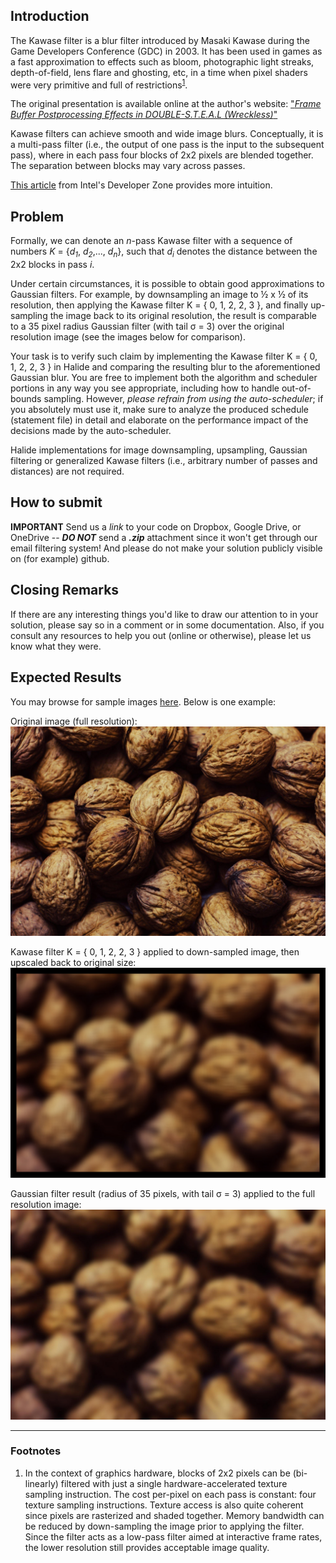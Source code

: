 ## Introduction

The Kawase filter is a blur filter introduced by Masaki Kawase during
the Game Developers Conference (GDC) in 2003. It has been used in games
as a fast approximation to effects such as bloom, photographic light
streaks, depth-of-field, lens flare and ghosting, etc, in a time when
pixel shaders were very primitive and full of restrictions<sup>[1](#footnotes)</sup>.

The original presentation is available online at the author's website: ["*Frame Buffer Postprocessing Effects in DOUBLE-S.T.E.A.L (Wreckless)*"][1]

Kawase filters can achieve smooth and wide image blurs. Conceptually, it
is a multi-pass filter (i.e., the output of one pass is the input to the
subsequent pass), where in each pass four blocks of 2x2 pixels are
blended together. The separation between blocks may vary across passes.

[This article][2] from Intel's Developer Zone provides more
intuition.


## Problem

Formally, we can denote an *n*-pass Kawase filter with a sequence of
numbers *K* = {*d<sub>1</sub>*, *d<sub>2</sub>*,..., *d<sub>n</sub>*}, such that *d<sub>i</sub>* denotes the
distance between the 2x2 blocks in pass *i*.

Under certain circumstances, it is possible to obtain good
approximations to Gaussian filters. For example, by downsampling an
image to ½ x ½ of its resolution, then applying the Kawase filter K = {
0, 1, 2, 2, 3 }, and finally up-sampling the image back to its original
resolution, the result is comparable to a 35 pixel radius Gaussian
filter (with tail &sigma; = 3) over the original resolution image (see
the images below for comparison).

Your task is to verify such claim by implementing the Kawase filter K =
{ 0, 1, 2, 2, 3 } in Halide and comparing the resulting blur to the
aforementioned Gaussian blur. You are free to implement both the
algorithm and scheduler portions in any way you see appropriate,
including how to handle out-of-bounds sampling. However, _please refrain
from using the auto-scheduler_; if you absolutely must use it, make sure
to analyze the produced schedule (statement file) in detail and elaborate
on the performance impact of the decisions made by the auto-scheduler.

Halide implementations for image downsampling, upsampling, Gaussian
filtering or generalized Kawase filters (i.e., arbitrary number of
passes and distances) are not required.


## How to submit

**IMPORTANT** Send us a _link_ to your code on Dropbox, Google Drive, or OneDrive --
***DO NOT*** send a ***.zip*** attachment since it won't get through our email filtering system! 
And please do not make your solution publicly visible on (for example) github.

## Closing Remarks

If there are any interesting things you'd like to draw our attention to in your solution, please say so in a comment or in some documentation.
Also, if you consult any resources to help you out (online or otherwise), please let us know what they were.

## Expected Results

You may browse for sample images [here][3]. Below is one example:

Original image (full resolution):
![Original][original]

Kawase filter K = { 0, 1, 2, 2, 3 } applied to down-sampled image, then upscaled back
to original size:
![kawase-upscaled][upscaled]

Gaussian filter result (radius of 35 pixels, with tail &sigma; = 3)
applied to the full resolution image:
![gauss-r35.jpg][gauss]

---

### Footnotes

1. In the context of graphics hardware, blocks of 2x2 pixels can be
    (bi-linearly) filtered with just a single hardware-accelerated
    texture sampling instruction. The cost per-pixel on each pass is
    constant: four texture sampling instructions. Texture access is also
    quite coherent since pixels are rasterized and shaded together.
    Memory bandwidth can be reduced by down-sampling the image prior to
    applying the filter. Since the filter acts as a low-pass filter
    aimed at interactive frame rates, the lower resolution still
    provides acceptable image quality.


[1]: http://www.daionet.gr.jp/~masa/archives/GDC2003_DSTEAL.ppt
[2]: https://software.intel.com/en-us/blogs/2014/07/15/an-investigation-of-fast-real-time-gpu-based-image-blur-algorithms
[3]: https://www.pexels.com/public-domain-images/

[original]: media/walnuts.jpg
[upscaled]: media/kawase-upscaled.jpg
[gauss]: media/gauss-r35.jpg